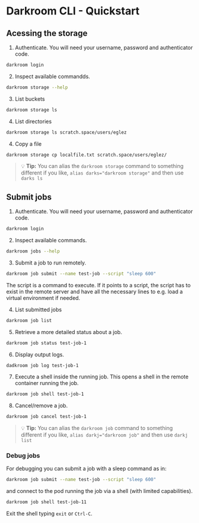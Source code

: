# Darkroom CLI - Quickstart

## Acessing the storage

1. Authenticate. You will need your username, password and authenticator code.

```bash
darkroom login
```

2. Inspect available commandds.

```bash
darkroom storage --help
```

3. List buckets

```bash
darkroom storage ls
```

4. List directories

```bash
darkroom storage ls scratch.space/users/eglez
```

4. Copy a file

```bash
darkroom storage cp localfile.txt scratch.space/users/eglez/
```

> 💡 **Tip:** You can alias the `darkroom storage` command to something different if you like, `alias darks="darkroom storage"` and then use `darks ls`

## Submit jobs

1. Authenticate. You will need your username, password and authenticator code.

```bash
darkroom login
```

2. Inspect available commands.

```bash
darkroom jobs --help
```

3. Submit a job to run remotely.

```bash
darkroom job submit --name test-job --script "sleep 600"
```

The script is a command to execute. If it points to a script, the script has to exist in the remote server and have all the necessary lines to e.g. load a virtual environment if needed.

4. List submitted jobs

```bash
darkroom job list
```

5. Retrieve a more detailed status about a job.

```bash
darkroom job status test-job-1
```

6. Display output logs.

```bash
dadkroom job log test-job-1
```

7. Execute a shell inside the running job. This opens a shell in the remote container running the job.

```bash
darkroom job shell test-job-1
```

8. Cancel/remove a job.

```bash
darkroom job cancel test-job-1
```

> 💡 **Tip:** You can alias the `darkroom job` command to something different if you like, `alias darkj="darkroom job"` and then use `darkj list`

### Debug jobs

For debugging you can submit a job with a sleep command as in:

```bash
darkroom job submit --name test-job --script "sleep 600"
```

and connect to the pod running the job via a shell (with limited capabilities). 

```bash
darkroom job shell test-job-11
```

Exit the shell typing `exit` or `Ctrl-C`.